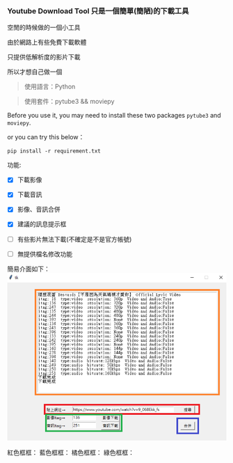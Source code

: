 ### Youtube Download Tool 只是一個簡單(簡陋)的下載工具

空閒的時候做的一個小工具

由於網路上有些免費下載軟體

只提供低解析度的影片下載

所以才想自己做一個


> 使用語言：Python

> 使用套件：pytube3 && moviepy

Before you use it,
you may need to install these two packages `pytube3` and `moviepy`.

or you can try this below：

```
pip install -r requirement.txt
```

功能:
- [x] 下載影像
- [x] 下載音訊
- [x] 影像、音訊合併
- [x] 建議的訊息提示框
- [ ] 有些影片無法下載(不確定是不是官方帳號)
- [ ] 無提供檔名修改功能


簡易介面如下：
![image](https://github.com/CYT823/YoutubeDownloadTool/blob/master/image/screenshot.png)

紅色框框：
藍色框框：
橘色框框：
綠色框框：
